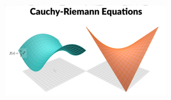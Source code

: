 [![Cauchy-Riemann Equations](images/Cauchy-Riemann.png)](http://boisgera.github.io/cauchy-riemann/)
